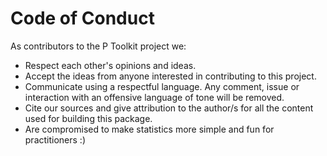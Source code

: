 # Code of Conduct

As contributors to the P Toolkit project we:

- Respect each other's opinions and ideas.
- Accept the ideas from anyone interested in contributing to this project.
- Communicate using a respectful language. Any comment, issue or interaction with an offensive language of tone will be removed.
- Cite our sources and give attribution to the author/s for all the content used for building this package.
- Are compromised to make statistics more simple and fun for practitioners :)